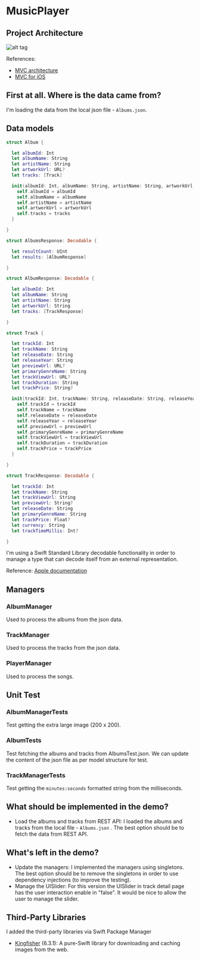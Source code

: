# MusicPlayer

## Project Architecture 
![alt tag](https://koenig-media.raywenderlich.com/uploads/2019/01/01-MVC-Diagram.png)

References:
* [MVC architecture](https://en.wikipedia.org/wiki/model-view-controller)
* [MVC for iOS](https://www.raywenderlich.com/1000705-model-view-controller-mvc-in-ios-a-modern-approach)

## First at all. Where is the data came from?

I'm loading the data from the local json file - `Albums.json`.

## Data models

```swift
struct Album {

  let albumId: Int
  let albumName: String
  let artistName: String
  let artworkUrl: URL?
  let tracks: [Track]

  init(albumId: Int, albumName: String, artistName: String, artworkUrl: URL?, tracks: [Track]) {
    self.albumId = albumId
    self.albumName = albumName
    self.artistName = artistName
    self.artworkUrl = artworkUrl
    self.tracks = tracks
  }

}

struct AlbumsResponse: Decodable {

  let resultCount: UInt
  let results: [AlbumResponse]

}

struct AlbumResponse: Decodable {

  let albumId: Int
  let albumName: String
  let artistName: String
  let artworkUrl: String
  let tracks: [TrackResponse]

}

struct Track {

  let trackId: Int
  let trackName: String
  let releaseDate: String
  let releaseYear: String
  let previewUrl: URL?
  let primaryGenreName: String
  let trackViewUrl: URL?
  let trackDuration: String
  let trackPrice: String?

  init(trackId: Int, trackName: String, releaseDate: String, releaseYear: String, previewUrl: URL?, primaryGenreName: String, trackViewUrl: URL?, trackDuration: String, trackPrice: String?) {
    self.trackId = trackId
    self.trackName = trackName
    self.releaseDate = releaseDate
    self.releaseYear = releaseYear
    self.previewUrl = previewUrl
    self.primaryGenreName = primaryGenreName
    self.trackViewUrl = trackViewUrl
    self.trackDuration = trackDuration
    self.trackPrice = trackPrice
  }

}

struct TrackResponse: Decodable {

  let trackId: Int
  let trackName: String
  let trackViewUrl: String
  let previewUrl: String?
  let releaseDate: String
  let primaryGenreName: String
  let trackPrice: Float?
  let currency: String
  let trackTimeMillis: Int?

}
```

I'm using a Swift Standard Library decodable functionality in order to manage a type that can decode itself from an external representation.

Reference: [Apple documentation](https://developer.apple.com/documentation/swift/swift_standard_library/encoding_decoding_and_serialization)

## Managers

### AlbumManager

Used to process the albums from the json data.

### TrackManager

Used to process the tracks from the json data.

### PlayerManager

Used to process the songs.

## Unit Test

### AlbumManagerTests

Test getting the extra large image (200 x 200).

### AlbumTests

Test fetching the albums and tracks from AlbumsTest.json. We can update the content of the json file as per model structure for test.

### TrackManagerTests

Test getting the `minutes:seconds` formatted string from the milliseconds.

## What should be implemented in the demo?

* Load the albums and tracks from REST API: I loaded the albums and tracks from the local file - `Albums.json` . The best option should be to fetch the data from REST API.

## What's left in the demo?

* Update the managers: I implemented the managers using singletons. The best option should be to remove the singletons in order to use dependency injections (to improve the testing).
* Manage the UISlider: For this version the UISlider in track detail page has the user interaction enable in "false". It would be nice to allow the user to manage the slider.

## Third-Party Libraries

I added the third-party libraries via Swift Package Manager
* [Kingfisher](https://github.com/onevcat/Kingfisher) (6.3.1): A pure-Swift library for downloading and caching images from the web.
